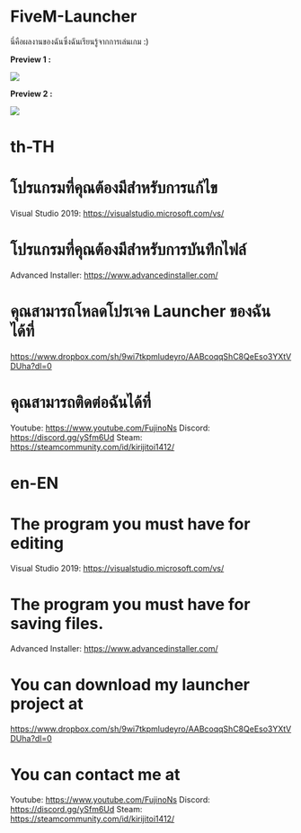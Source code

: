 # FiveM-Launcher
นี่คือผลงานของฉันซึ่งฉันเรียนรู้จากการเล่นเกม :)

**Preview 1 :**

![](https://i.imgur.com/URLGPKv.png)

**Preview 2 :**

![](https://i.imgur.com/J6UfUSA.png)

# th-TH

# โปรแกรมที่คุณต้องมีสำหรับการแก้ไข 
Visual Studio 2019: https://visualstudio.microsoft.com/vs/

# โปรแกรมที่คุณต้องมีสำหรับการบันทึกไฟล์
Advanced Installer: https://www.advancedinstaller.com/

# คุณสามารถโหลดโปรเจค Launcher ของฉันได้ที่
https://www.dropbox.com/sh/9wi7tkpmludeyro/AABcoqqShC8QeEso3YXtVDUha?dl=0

# คุณสามารถติดต่อฉันได้ที่
Youtube: https://www.youtube.com/FujinoNs
Discord: https://discord.gg/ySfm6Ud
Steam: https://steamcommunity.com/id/kirijitoi1412/

# en-EN

# The program you must have for editing
Visual Studio 2019: https://visualstudio.microsoft.com/vs/

# The program you must have for saving files.
Advanced Installer: https://www.advancedinstaller.com/

# You can download my launcher project at
https://www.dropbox.com/sh/9wi7tkpmludeyro/AABcoqqShC8QeEso3YXtVDUha?dl=0

# You can contact me at
Youtube: https://www.youtube.com/FujinoNs
Discord: https://discord.gg/ySfm6Ud
Steam: https://steamcommunity.com/id/kirijitoi1412/
